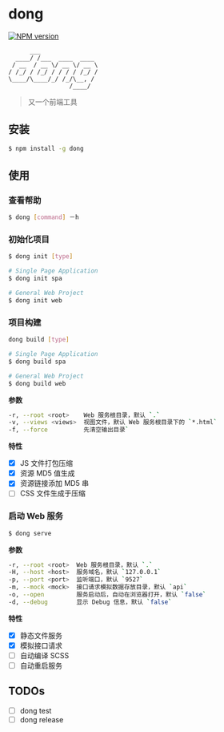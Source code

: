 # dong

[![NPM version](https://img.shields.io/npm/v/dong.svg?style=flat-square)](https://npmjs.org/package/dong)

          ___
      ____/ /___  ____  ____
     / __  / __ \/ __ \/ __ \
    / /_/ / /_/ / / / / /_/ /
    \____/\____/_/ /_/\__, /
                     /____/

> 又一个前端工具

## 安装

```bash
$ npm install -g dong
```

## 使用

### 查看帮助

```bash
$ dong [command] －h
```

### 初始化项目

```bash
$ dong init [type]

# Single Page Application
$ dong init spa

# General Web Project
$ dong init web
```

### 项目构建

```bash
dong build [type]

# Single Page Application
$ dong build spa

# General Web Project
$ dong build web
```

**参数**

```bash
-r, --root <root>    Web 服务根目录，默认 `.`
-v, --views <views>  视图文件，默认 Web 服务根目录下的 `*.html`
-f, --force          先清空输出目录`
```

**特性**

- [x] JS 文件打包压缩
- [x] 资源 MD5 值生成
- [x] 资源链接添加 MD5 串
- [ ] CSS 文件生成于压缩

### 启动 Web 服务

```bash
$ dong serve
```

**参数**

```bash
-r, --root <root>  Web 服务根目录，默认 `.`
-H, --host <host>  服务域名，默认 `127.0.0.1`
-p, --port <port>  监听端口，默认 `9527`
-m, --mock <mock>  接口请求模拟数据存放目录，默认 `api`
-o, --open         服务启动后，自动在浏览器打开，默认 `false`
-d, --debug        显示 Debug 信息，默认 `false`
```

**特性**

- [x] 静态文件服务
- [x] 模拟接口请求
- [ ] 自动编译 SCSS
- [ ] 自动重启服务

## TODOs

- [ ] dong test
- [ ] dong release
